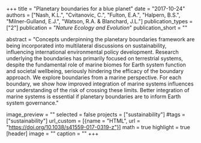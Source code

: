 +++
title = "Planetary boundaries for a blue planet"
date = "2017-10-24"
authors = ["Nash, K.L.", "Cvitanovic, C.", "Fulton, E.A.", "Halpern, B.S.", "Milner-Gulland, E.J.", "Watson, R.A. & Blanchard, J.L."]
publication_types = ["2"]
publication = "_Nature Ecology and Evolution_"
publication_short = ""

abstract = "Concepts underpinning the planetary boundaries framework are being incorporated into multilateral discussions on sustainability, influencing international environmental policy development. Research underlying the boundaries has primarily focused on terrestrial systems, despite the fundamental role of marine biomes for Earth system function and societal wellbeing, seriously hindering the efficacy of the boundary approach. We explore boundaries from a marine perspective. For each boundary, we show how improved integration of marine systems influences our understanding of the risk of crossing these limits. Better integration of marine systems is essential if planetary boundaries are to inform Earth system governance."

image_preview = ""
selected = false
projects = ["sustainability"]
#tags = ["sustainability"]
url_custom = [{name = "HTML", url = "https://doi.org/10.1038/s41559-017-0319-z"}]
math = true
highlight = true
[header]
image = ""
caption = ""
+++


